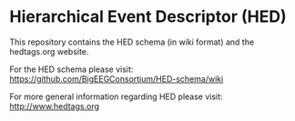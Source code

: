 # Hierarchical Event Descriptor (HED)

This repository contains the HED schema (in wiki format) and the hedtags.org website.

For the HED schema please visit: <https://github.com/BigEEGConsortium/HED-schema/wiki>

For more general information regarding HED please visit: <http://www.hedtags.org>
